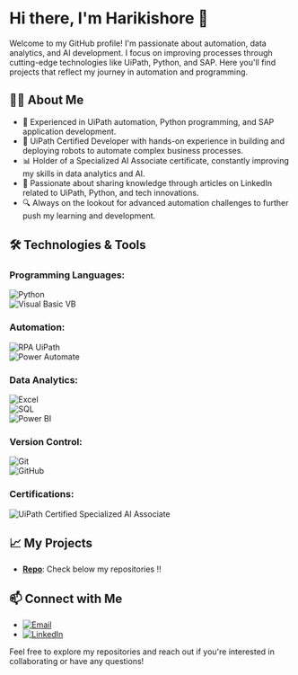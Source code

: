 # Hi there, I'm Harikishore 👋

Welcome to my GitHub profile! I'm passionate about automation, data analytics, and AI development. I focus on improving processes through cutting-edge technologies like UiPath, Python, and SAP. Here you'll find projects that reflect my journey in automation and programming.

## 🧑‍💻 About Me

- 🔧 Experienced in UiPath automation, Python programming, and SAP application development.
- 🚀 UiPath Certified Developer with hands-on experience in building and deploying robots to automate complex business processes.
- 📊 Holder of a Specialized AI Associate certificate, constantly improving my skills in data analytics and AI.
- 📝 Passionate about sharing knowledge through articles on LinkedIn related to UiPath, Python, and tech innovations.
- 🔍 Always on the lookout for advanced automation challenges to further push my learning and development.

## 🛠️ Technologies & Tools

### Programming Languages:
![Python](https://img.shields.io/badge/Python-3776AB?style=flat&logo=python&logoColor=white)  
![Visual Basic VB](https://img.shields.io/badge/Visual%20Basic-945DB7?style=flat&logo=visualstudio&logoColor=white)

### Automation:
![RPA UiPath](https://img.shields.io/badge/UiPath-2F72A4?style=flat&logo=uipath&logoColor=white)  
![Power Automate](https://img.shields.io/badge/Power%20Automate-0078D4?style=flat&logo=microsoft-flow&logoColor=white)

### Data Analytics:
![Excel](https://img.shields.io/badge/Excel-217346?style=flat&logo=microsoft-excel&logoColor=white)  
![SQL](https://img.shields.io/badge/SQL-00618A?style=flat&logo=sqlite&logoColor=white)  
![Power BI](https://img.shields.io/badge/Power%20BI-FFB81C?style=flat&logo=powerbi&logoColor=white)

### Version Control:
![Git](https://img.shields.io/badge/Git-F05032?style=flat&logo=git&logoColor=white)  
![GitHub](https://img.shields.io/badge/GitHub-181717?style=flat&logo=github&logoColor=white)

### Certifications:
![UiPath Certified Specialized AI Associate](https://img.shields.io/badge/UiPath%20Certified-0085CA?style=flat&logo=uipath&logoColor=white)  

## 📈 My Projects
- **[Repo](https://github.com/yourusername)**: Check below my repositories !!

## 📫 Connect with Me
- [![Email](https://upload.wikimedia.org/wikipedia/commons/4/4e/Envelope_icon.svg)](mailto:harikishore205@gmail.com)
- [![LinkedIn](https://upload.wikimedia.org/wikipedia/commons/0/01/LinkedIn_Logo_2013.png)](https://in.linkedin.com/in/harikishores205)

Feel free to explore my repositories and reach out if you're interested in collaborating or have any questions!
